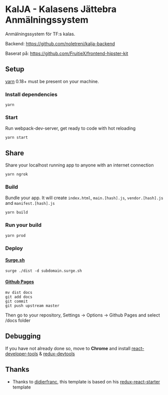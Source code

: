 # KalJA - Kalasens Jättebra Anmälningssystem

Anmälningssystem för TF:s kalas.

Backend: https://github.com/noletreni/kalja-backend

Baserat på: https://github.com/FruitieX/frontend-hipster-kit

## Setup

[yarn](https://github.com/yarnpkg/yarn) 0.18+ must be present on your machine.

### Install dependencies
```
yarn
```

### Start

Run webpack-dev-server, get ready to code with hot reloading
```
yarn start
```

## Share

Share your localhost running app to anyone with an internet connection
```
yarn ngrok
```

### Build

Bundle your app. It will create `index.html`, `main.[hash].js`, `vendor.[hash].js` and `manifest.[hash].js`
```
yarn build
```

### Run your build
```
yarn prod
```

### Deploy

#### [Surge.sh](http://surge.sh)
```
surge ./dist -d subdomain.surge.sh
```

#### [Github Pages](https://help.github.com/articles/configuring-a-publishing-source-for-github-pages/)
```
mv dist docs
git add docs
git commit
git push upstream master
```

Then go to your repository, Settings -> Options -> Github Pages and select /docs folder

## Debugging

If you have not already done so, move to **Chrome** and install [react-developer-tools](https://chrome.google.com/webstore/detail/react-developer-tools/fmkadmapgofadopljbjfkapdkoienihi) & [redux-devtools](https://chrome.google.com/webstore/detail/redux-devtools/lmhkpmbekcpmknklioeibfkpmmfibljd)

## Thanks

* Thanks to [didierfranc](https://github.com/didierfranc),
  this template is based on his
  [redux-react-starter](https://github.com/didierfranc/redux-react-starter)
  template
